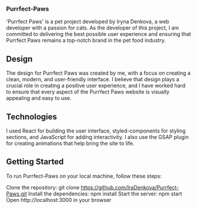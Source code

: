 ### Purrfect-Paws
'Purrfect Paws' is a pet project developed by Iryna Denkova, a web developer with a passion for cats. As the developer of this project, I am committed to delivering the best possible user experience and ensuring that Purrfect Paws remains a top-notch brand in the pet food industry. 

## Design
The design for Purrfect Paws was created by me, with a focus on creating a clean, modern, and user-friendly interface. I believe that design plays a crucial role in creating a positive user experience, and I have worked hard to ensure that every aspect of the Purrfect Paws website is visually appealing and easy to use.

## Technologies
I used React for building the user interface, styled-components for styling sections, and JavaScript for adding interactivity. I also use the GSAP plugin for creating animations that help bring the site to life.


## Getting Started
To run Purrfect-Paws on your local machine, follow these steps:

Clone the repository: git clone https://github.com/IraDenkova/Purrfect-Paws.git
Install the dependencies: npm install
Start the server: npm start
Open http://localhost:3000 in your browser
